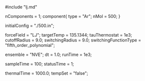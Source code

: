 #include "lj.md"

nComponents = 1;
component{
  type = "Ar";
  nMol = 500;
}

initialConfig = "./500.in";

forceField = "LJ";
targetTemp = 135.1344;
tauThermostat = 1e3;
cutoffRadius = 9.0;
switchingRadius = 9.0;
switchingFunctionType = "fifth_order_polynomial";

ensemble = "NVE";
dt = 1.0;
runTime = 1e3;

sampleTime = 100;
statusTime = 1;

thermalTime = 1000.0;
tempSet = "false";
